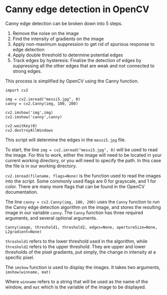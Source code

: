 # Canny edge detection in OpenCV

Canny edge detection can be broken down into 5 steps.

1. Remove the noise on the image
2. Find the intensity of gradients on the image
3. Apply non-maximum suppression to get rid of spurious response to edge detection
4. Apply double threshold to determine potential edges
5. Track edges by hysteresis: Finalize the detection of edges by suppressing all the other edges that are weak and not connected to strong edges.

This process is simplified by OpenCV using the Canny function.

```
import cv2

img = cv2.imread("messi5.jpg", 0)
canny = cv2.Canny(img, 100, 200)

cv2.imshow('img',img)
cv2.imshow('canny',canny)

cv2.waitKey(0)
cv2.destroyAllWindows
```
This script will determine the edges in the `messi5.jpg` file.

To start, the line `img = cv2.imread("messi5.jpg", 0)` will be used to read the image. For this to work, either the image will need to be located in your current working directory, or you will need to specify the path. In this case the file is in our working directory.

`cv2.imread(filename, flags=None)` is the function used to read the images into the script. Some commonly used flags are 0 for grayscale, and 1 for color. There are many more flags that can be found in the OpenCV documentation.

The line `canny = cv2.Canny(img, 100, 200)` uses the `Canny` function to run the Canny edge detection algorithm on the image, and stores the resulting image in our variable `canny`. The `Canny` function has three required arguments, and several optional arguments.

`Canny(image, threshold1, threshold2, edges=None, apertureSize=None, L2gradient=None)`

`threshold1` refers to the lower threshold used in the algorithm, while `threshold2` refers to the upper threshold. They are upper and lower thresholds of the pixel gradients, put simply, the change in intensity at a specific pixel.

The `imshow` function is used to display the images. It takes two arguments, `imshow(winname, mat)`  

Where `winname` refers to a string that will be used as the name of the window, and `mat` which is the variable of the image to be displayed.